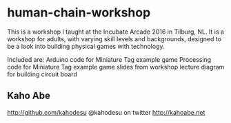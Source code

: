 # human-chain-workshop

This is a workshop I taught at the Incubate Arcade 2016 in Tilburg, NL. 
It is a workshop for adults, with varying skill levels and backgrounds, 
designed to be a look into building physical games with technology. 

Included are: 
  Arduino code for Miniature Tag example game
  Processing code for Miniature Tag example game
  slides from workshop lecture
  diagram for building circuit board

Kaho Abe
--------------------------------
http://github.com/kahodesu
@kahodesu on twitter
http://kahoabe.net
